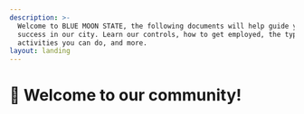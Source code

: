 ```yaml
---
description: >-
  Welcome to BLUE MOON STATE, the following documents will help guide you to
  success in our city. Learn our controls, how to get employed, the types of
  activities you can do, and more.
layout: landing
---
```


# 🌚 Welcome to our community!

